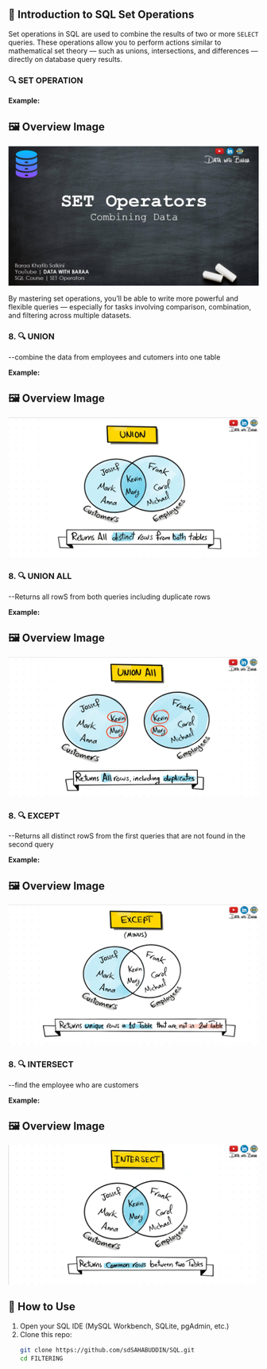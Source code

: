 ## 🧮 Introduction to SQL Set Operations

Set operations in SQL are used to combine the results of two or more `SELECT` queries. These operations allow you to perform actions similar to mathematical set theory — such as unions, intersections, and differences — directly on database query results.
### 🔍 SET OPERATION

**Example:**
## 🖼️ Overview Image

![SQL Select Preview](./assets/intro.png)

By mastering set operations, you’ll be able to write more powerful and flexible queries — especially for tasks involving comparison, combination, and filtering across multiple datasets.

### 8. 🔍 UNION 
--combine the data from employees and cutomers into one table

**Example:**
## 🖼️ Overview Image

![SQL Select Preview](./assets/union.png)

### 8. 🔍 UNION ALL 
--Returns all  rowS from both queries including duplicate rows 

**Example:**
## 🖼️ Overview Image

![SQL Select Preview](./assets/unionAll.png)
### 8. 🔍 EXCEPT 
--Returns all distinct rowS from the first queries that are not found in the second query 

**Example:**
## 🖼️ Overview Image

![SQL Select Preview](./assets/except.png)
### 8. 🔍 INTERSECT 
--find the employee who are  customers 

**Example:**
## 🖼️ Overview Image

![SQL Select Preview](./assets/intersect.png)

## 🚀 How to Use

1. Open your SQL IDE (MySQL Workbench, SQLite, pgAdmin, etc.)
2. Clone this repo:
   ```bash
   git clone https://github.com/sdSAHABUDDIN/SQL.git
   cd FILTERING